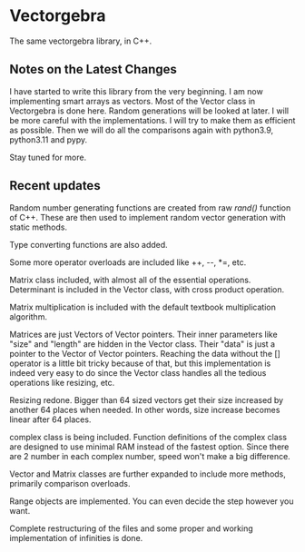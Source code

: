 # Vectorgebra

The same vectorgebra library, in C++.

## Notes on the Latest Changes

I have started to write this library from the very beginning. I am now implementing
smart arrays as vectors. Most of the Vector class in Vectorgebra is done here. Random
generations will be looked at later. I will be more careful with the implementations.
I will try to make them as efficient as possible. Then we will do all the comparisons
again with python3.9, python3.11 and pypy.

Stay tuned for more.

## Recent updates

Random number generating functions are created from raw _rand()_ function of C++. 
These are then used to implement random vector generation with static methods.

Type converting functions are also added.

Some more operator overloads are included like ++, --, *=, etc.

Matrix class included, with almost all of the essential operations. Determinant is
included in the Vector class, with cross product operation. 

Matrix multiplication is included with the default textbook multiplication algorithm.

Matrices are just Vectors of Vector pointers. Their inner parameters like "size" and
"length" are hidden in the Vector class. Their "data" is just a pointer to the Vector 
of Vector pointers. Reaching the data without the [] operator is a little bit tricky
because of that, but this implementation is indeed very easy to do since the Vector
class handles all the tedious operations like resizing, etc. 

Resizing redone. Bigger than 64 sized vectors get their size increased by another 64
places when needed. In other words, size increase becomes linear after 64 places.

complex class is being included. Function definitions of the complex class are designed
to use minimal RAM instead of the fastest option. Since there are 2 number in each complex
number, speed won't make a big difference.

Vector and Matrix classes are further expanded to include more methods, primarily 
comparison overloads.

Range objects are implemented. You can even decide the step however you want.

Complete restructuring of the files and some proper and working implementation of infinities
is done.